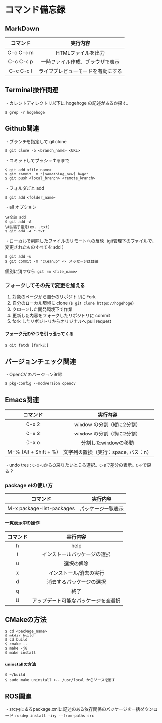 # コマンド備忘録

## MarkDown

| コマンド  | 実行内容                           |
|:---------:|:----------------------------------:|
| C-c C-c m | HTMLファイルを出力                 |
| C-c C-c p | 一時ファイル作成、ブラウザで表示   |
| C-c C-c l | ライブプレビューモードを有効にする |

## Terminal操作関連
・カレントディレクトリ以下に hogehoge の記述があるか探す。  
```
$ grep -r hogehoge
```

## Github関連
・ブランチを指定して git clone  
```
$ git clone -b <branch_name> <URL>
```

・コミットしてプッシュするまで  
```
$ git add <file_name>  
$ git commit -m "[something_new] hoge"  
$ git push <local_branch> <remote_branch>  
```

・フォルダごと add  
```
$ git add <folder_name>  
```

・all オプション  
```
\#全部 add  
$ git add -A  
\#拡張子指定(ex. .txt)  
$ git add -A *.txt  
```

・ローカルで削除したファイルのリモートへの反映（git管理下のファイルで、変更されたものすべてを add ）  
```
$ git add -u  
$ git commit -m "cleanup" <- メッセージは自由  
```  
個別に消すなら` git rm <file_name>`  

### フォークしてその先で変更を加える  
1. 対象のページから自分のリポジトリに Fork   
2. 自分のローカル環境に clone (`$ git clone https://hogehoge`)  
3. クローンした開発環境下で作業  
4. 更新した内容をフォークしたリポジトリに commit  
5. fork したリポジトリからオリジナルへ pull request  

#### フォーク元のやつを引っ張ってくる
```
$ git fetch [fork元]  
```

## バージョンチェック関連
・OpenCV のバージョン確認  
```
$ pkg-config --modversion opencv
```

## Emacs関連

| コマンド              | 実行内容                   |
|:---------------------:|:--------------------------:|
| C-x 2                 | window の分割（縦に2分割） |
| C-x 3                 | window の分割（横に2分割） |
| C-x o                 | 分割したwindowの移動       |
| M-% (Alt + Shift + %) | 文字列の置換（実行：space, パス：n）              |

・undo tree : `C-x-u`からの戻りたいところ選択。`C-D`で差分の表示。`C-P`で戻る？  

### package.elの使い方

| コマンド                  | 実行内容           |
|:-------------------------:|:------------------:|
| M-x package-list-packages | パッケージ一覧表示 |

#### 一覧表示中の操作

| コマンド | 実行内容                             |
|:--------:|:------------------------------------:|
| h        | help                                 |
| i        | インストールパッケージの選択         |
| u        | 選択の解除                           |
| x        | インストール/消去の実行              |
| d        | 消去するパッケージの選択             |
| q        | 終了                                 |
| U        | アップデート可能なパッケージを全選択 |

## CMakeの方法
```
$ cd <package_name>  
$ mkdir build  
$ cd build  
$ cmake ..  
$ make -j8  
$ make install  
```
#### uninstallの方法
```
$ ~/build  
$ sudo make uninstall <-- /usr/local からソースを消す  
```

## ROS関連
・src内にあるpackage.xmlに記述のある依存関係のパッケージを一括ダウンロード
`rosdep install -iry --from-paths src`
